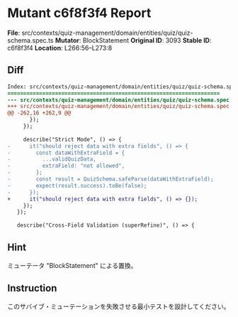 # Mutant c6f8f3f4 Report

**File**: src/contexts/quiz-management/domain/entities/quiz/quiz-schema.spec.ts
**Mutator**: BlockStatement
**Original ID**: 3093
**Stable ID**: c6f8f3f4
**Location**: L266:56–L273:8

## Diff

```diff
Index: src/contexts/quiz-management/domain/entities/quiz/quiz-schema.spec.ts
===================================================================
--- src/contexts/quiz-management/domain/entities/quiz/quiz-schema.spec.ts	original
+++ src/contexts/quiz-management/domain/entities/quiz/quiz-schema.spec.ts	mutated #3093
@@ -262,16 +262,9 @@
       });
     });
 
     describe("Strict Mode", () => {
-      it("should reject data with extra fields", () => {
-        const dataWithExtraField = {
-          ...validQuizData,
-          extraField: "not allowed",
-        };
-        const result = QuizSchema.safeParse(dataWithExtraField);
-        expect(result.success).toBe(false);
-      });
+      it("should reject data with extra fields", () => {});
     });
   });
 
   describe("Cross-Field Validation (superRefine)", () => {
```

## Hint

ミューテータ "BlockStatement" による置換。

## Instruction

このサバイブ・ミューテーションを失敗させる最小テストを設計してください。
